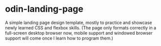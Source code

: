 # odin-landing-page
A simple landing page design template, mostly to practice and showcase newly learned CSS and flexbox skills. (The page only formats correctly in a full-screen desktop browser now, mobile support and windowed browser support will come once I learn how to program them.)
